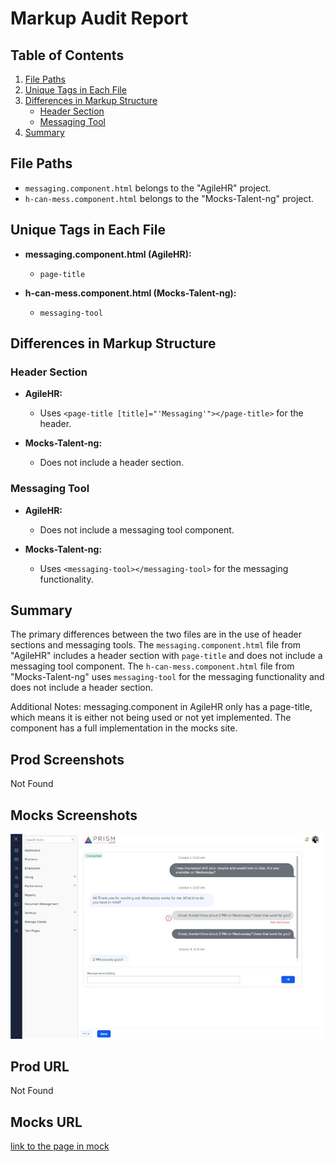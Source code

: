# Markup Audit Report

## Table of Contents

1. [File Paths](#file-paths)
2. [Unique Tags in Each File](#unique-tags-in-each-file)
3. [Differences in Markup Structure](#differences-in-markup-structure)
   - [Header Section](#header-section)
   - [Messaging Tool](#messaging-tool)
4. [Summary](#summary)

## File Paths

- `messaging.component.html` belongs to the "AgileHR" project.
- `h-can-mess.component.html` belongs to the "Mocks-Talent-ng" project.

## Unique Tags in Each File

- **messaging.component.html (AgileHR):**

  - `page-title`

- **h-can-mess.component.html (Mocks-Talent-ng):**
  - `messaging-tool`

## Differences in Markup Structure

### Header Section

- **AgileHR:**

  - Uses `<page-title [title]="'Messaging'"></page-title>` for the header.

- **Mocks-Talent-ng:**
  - Does not include a header section.

### Messaging Tool

- **AgileHR:**

  - Does not include a messaging tool component.

- **Mocks-Talent-ng:**
  - Uses `<messaging-tool></messaging-tool>` for the messaging functionality.

## Summary

The primary differences between the two files are in the use of header sections and messaging tools. The `messaging.component.html` file from "AgileHR" includes a header section with `page-title` and does not include a messaging tool component. The `h-can-mess.component.html` file from "Mocks-Talent-ng" uses `messaging-tool` for the messaging functionality and does not include a header section.

Additional Notes:
messaging.component in AgileHR only has a page-title, which means it is either not being used or not yet implemented. The component has a full implementation in the mocks site.

## Prod Screenshots

Not Found

## Mocks Screenshots

![Alt Text](./img-mocks.jpg)

## Prod URL

Not Found

## Mocks URL

[link to the page in mock](http://localhost:4340/candidates/:id/h-can-mess)

